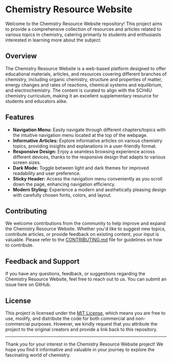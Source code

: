# Chemistry Resource Website

Welcome to the Chemistry Resource Website repository! This project aims to provide a comprehensive collection of resources and articles related to various topics in chemistry, catering primarily to students and enthusiasts interested in learning more about the subject.

## Overview

The Chemistry Resource Website is a web-based platform designed to offer educational materials, articles, and resources covering different branches of chemistry, including organic chemistry, structure and properties of matter, energy changes and rates of reactions, chemical systems and equilibrium, and electrochemistry. The content is curated to align with the SCH4U chemistry curriculum, making it an excellent supplementary resource for students and educators alike.

## Features

- **Navigation Menu:** Easily navigate through different chapters/topics with the intuitive navigation menu located at the top of the webpage.
- **Informative Articles:** Explore informative articles on various chemistry topics, providing insights and explanations in a user-friendly format.
- **Responsive Design:** Enjoy a seamless browsing experience across different devices, thanks to the responsive design that adapts to various screen sizes.
- **Dark Mode:** Toggle between light and dark themes for improved readability and user preference.
- **Sticky Header:** Access the navigation menu conveniently as you scroll down the page, enhancing navigation efficiency.
- **Modern Styling:** Experience a modern and aesthetically pleasing design with carefully chosen fonts, colors, and layout.

## Contributing

We welcome contributions from the community to help improve and expand the Chemistry Resource Website. Whether you'd like to suggest new topics, contribute articles, or provide feedback on existing content, your input is valuable. Please refer to the [CONTRIBUTING.md](CONTRIBUTING.md) file for guidelines on how to contribute.

## Feedback and Support

If you have any questions, feedback, or suggestions regarding the Chemistry Resource Website, feel free to reach out to us. You can submit an issue here on GitHub.

## License

This project is licensed under the [MIT License](LICENSE), which means you are free to use, modify, and distribute the code for both commercial and non-commercial purposes. However, we kindly request that you attribute the project to the original creators and provide a link back to this repository.

---

Thank you for your interest in the Chemistry Resource Website project! We hope you find it informative and valuable in your journey to explore the fascinating world of chemistry.
